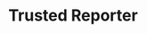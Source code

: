 ---
layout: term
title: 'Trusted Reporter'
name: trusted-reporter
description: "Agents choisis par Niantic, dont les signalements (de triche notamment) sont traités en priorités. Contrairement aux <a href=\"#vanguard\">Vanguards</a>, leur identitié est maintenue secrète."
---